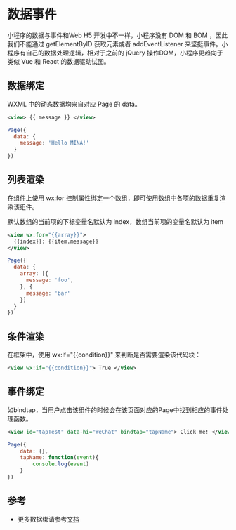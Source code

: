 # 数据事件
小程序的数据与事件和Web H5 开发中不一样，小程序没有 DOM 和 BOM ，因此我们不能通过 getElementByID 获取元素或者 addEventListener 来坚挺事件。小程序有自己的数据处理逻辑，相对于之前的 jQuery 操作DOM，小程序更趋向于类似 Vue 和 React 的数据驱动试图。

## 数据绑定
WXML 中的动态数据均来自对应 Page 的 data。


```xml
<view> {{ message }} </view>
```

```js
Page({
  data: {
    message: 'Hello MINA!'
  }
})
```

## 列表渲染
在组件上使用 wx:for 控制属性绑定一个数组，即可使用数组中各项的数据重复渲染该组件。

默认数组的当前项的下标变量名默认为 index，数组当前项的变量名默认为 item

```xml
<view wx:for="{{array}}">
  {{index}}: {{item.message}}
</view>
```

```js
Page({
  data: {
    array: [{
      message: 'foo',
    }, {
      message: 'bar'
    }]
  }
})
```

## 条件渲染
在框架中，使用 wx:if="{{condition}}" 来判断是否需要渲染该代码块：

```xml
<view wx:if="{{condition}}"> True </view>
```

## 事件绑定
如bindtap，当用户点击该组件的时候会在该页面对应的Page中找到相应的事件处理函数。

```xml
<view id="tapTest" data-hi="WeChat" bindtap="tapName"> Click me! </view>
```

```js
Page({
    data: {},
    tapName: function(event){
        console.log(event)
    }
})
```


## 参考
- 更多数据绑请参考[文档](https://developers.weixin.qq.com/miniprogram/dev/framework/view/wxml/data.html)
